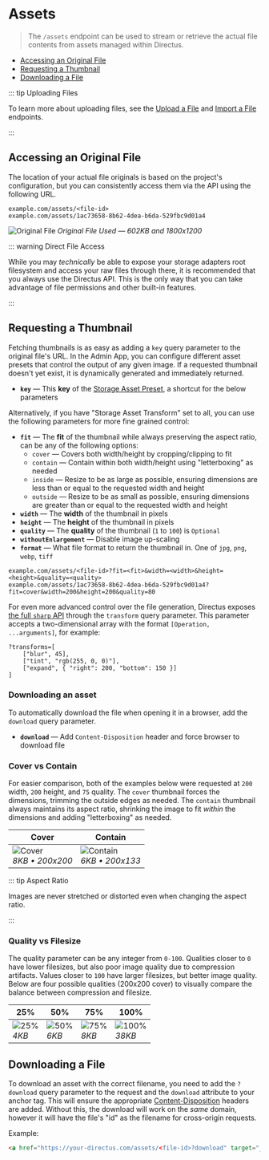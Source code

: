 # Assets

> The `/assets` endpoint can be used to stream or retrieve the actual file contents from assets managed within Directus.

- [Accessing an Original File](#accessing-an-original-file)
- [Requesting a Thumbnail](#requesting-a-thumbnail)
- [Downloading a File](#downloading-a-file)

::: tip Uploading Files

To learn more about uploading files, see the [Upload a File](/reference/api/system/files/#upload-a-file) and
[Import a File](/reference/api/system/files/#import-a-file) endpoints.

:::

## Accessing an Original File

The location of your actual file originals is based on the project's configuration, but you can consistently access them
via the API using the following URL.

```
example.com/assets/<file-id>
example.com/assets/1ac73658-8b62-4dea-b6da-529fbc9d01a4
```

![Original File](../../assets/original.jpg) _Original File Used — 602KB and 1800x1200_

::: warning Direct File Access

While you may _technically_ be able to expose your storage adapters root filesystem and access your raw files through
there, it is recommended that you always use the Directus API. This is the only way that you can take advantage of file
permissions and other built-in features.

:::

## Requesting a Thumbnail

Fetching thumbnails is as easy as adding a `key` query parameter to the original file's URL. In the Admin App, you can
configure different asset presets that control the output of any given image. If a requested thumbnail doesn't yet
exist, it is dynamically generated and immediately returned.

- **`key`** — This **key** of the [Storage Asset Preset](/guides/files#creating-thumbnail-presets), a shortcut for the
  below parameters

Alternatively, if you have "Storage Asset Transform" set to all, you can use the following parameters for more fine
grained control:

- **`fit`** — The **fit** of the thumbnail while always preserving the aspect ratio, can be any of the following
  options:
  - `cover` — Covers both width/height by cropping/clipping to fit
  - `contain` — Contain within both width/height using "letterboxing" as needed
  - `inside` — Resize to be as large as possible, ensuring dimensions are less than or equal to the requested width and
    height
  - `outside` — Resize to be as small as possible, ensuring dimensions are greater than or equal to the requested width
    and height
- **`width`** — The **width** of the thumbnail in pixels
- **`height`** — The **height** of the thumbnail in pixels
- **`quality`** — The **quality** of the thumbnail (`1` to `100`) is `Optional`
- **`withoutEnlargement`** — Disable image up-scaling
- **`format`** — What file format to return the thumbnail in. One of `jpg`, `png`, `webp`, `tiff`

```
example.com/assets/<file-id>?fit=<fit>&width=<width>&height=<height>&quality=<quality>
example.com/assets/1ac73658-8b62-4dea-b6da-529fbc9d01a4?fit=cover&width=200&height=200&quality=80
```

For even more advanced control over the file generation, Directus exposes
[the full `sharp` API](https://sharp.pixelplumbing.com/api-operation) through the `transform` query parameter. This
parameter accepts a two-dimensional array with the format `[Operation, ...arguments]`, for example:

```
?transforms=[
	["blur", 45],
	["tint", "rgb(255, 0, 0)"],
	["expand", { "right": 200, "bottom": 150 }]
]
```

### Downloading an asset

To automatically download the file when opening it in a browser, add the `download` query parameter.

- **`download`** — Add `Content-Disposition` header and force browser to download file

### Cover vs Contain

For easier comparison, both of the examples below were requested at `200` width, `200` height, and `75` quality. The
`cover` thumbnail forces the dimensions, trimming the outside edges as needed. The `contain` thumbnail always maintains
its aspect ratio, shrinking the image to fit _within_ the dimensions and adding "letterboxing" as needed.

| Cover                                                          | Contain                                                            |
| -------------------------------------------------------------- | ------------------------------------------------------------------ |
| ![Cover](../../assets/200-200-cover-75.jpg)<br>_8KB • 200x200_ | ![Contain](../../assets/200-200-contain-75.jpg)<br>_6KB • 200x133_ |

::: tip Aspect Ratio

Images are never stretched or distorted even when changing the aspect ratio.

:::

### Quality vs Filesize

The quality parameter can be any integer from `0-100`. Qualities closer to `0` have lower filesizes, but also poor image
quality due to compression artifacts. Values closer to `100` have larger filesizes, but better image quality. Below are
four possible qualities (200x200 cover) to visually compare the balance between compression and filesize.

| 25%                                                | 50%                                                | 75%                                                | 100%                                                  |
| -------------------------------------------------- | -------------------------------------------------- | -------------------------------------------------- | ----------------------------------------------------- |
| ![25%](../../assets/200-200-cover-25.jpg)<br>_4KB_ | ![50%](../../assets/200-200-cover-50.jpg)<br>_6KB_ | ![75%](../../assets/200-200-cover-75.jpg)<br>_8KB_ | ![100%](../../assets/200-200-cover-100.jpg)<br>_38KB_ |

## Downloading a File

To download an asset with the correct filename, you need to add the `?download` query parameter to the request and the
`download` attribute to your anchor tag. This will ensure the appropriate
[Content-Disposition](https://www.w3.org/Protocols/rfc2616/rfc2616-sec19.html) headers are added. Without this, the
download will work on the _same_ domain, however it will have the file's "id" as the filename for cross-origin requests.

Example:

```html
<a href="https://your-directus.com/assets/<file-id>?download" target="_blank" download="Your File.pdf">Download</a>
```
